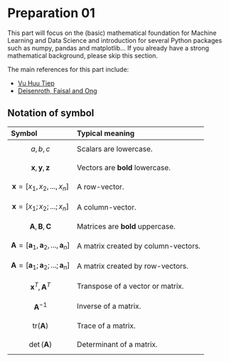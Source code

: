 # Preparation 01

This part will focus on the \(basic\) mathematical foundation for Machine Learning and Data Science and introduction for several Python packages such as numpy, pandas and matplotlib... If you already have a strong mathematical background, please skip this section.

The main references for this part include:

* [Vu Huu Tiep](https://github.com/tiepvupsu/tiepvupsu.github.io/blob/master/ML_math.pdf)
* [Deisenroth, Faisal and Ong](https://mml-book.github.io/book/mml-book.pdf)

## Notation of symbol

| Symbol | Typical meaning |
| :--- | :--- |
| $$a, b, c$$ | Scalars are lowercase. |
| $$\mathbf{x}, \mathbf{y}, \mathbf{z}$$ | Vectors are **bold** lowercase. |
| $$\mathbf{x} = [x_1, x_2,..., x_n]$$ | A row-vector. |
| $$\mathbf{x} = [x_1; x_2;...; x_n]$$ | A column-vector. |
| $$\mathbf{A}, \mathbf{B}, \mathbf{C}$$ | Matrices are **bold** uppercase. |
| $$\mathbf{A} = [\mathbf{a}_1, \mathbf{a}_2,..., \mathbf{a}_n]$$ | A matrix created by column-vectors. |
| $$\mathbf{A} = [\mathbf{a}_1; \mathbf{a}_2;...; \mathbf{a}_n]$$ | A matrix created by row-vectors. |
| $$\mathbf{x}^T, \mathbf{A}^T$$ | Transpose of a vector or matrix. |
| $$\mathbf{A}^{-1}$$ | Inverse of a matrix. |
| $$\text{tr}(\mathbf{A})$$ | Trace of a matrix. |
| $$\det (\mathbf{A})$$ | Determinant of a matrix. |

